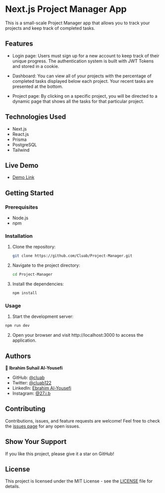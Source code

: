 # Next.js Project Manager App

This is a small-scale Project Manager app that allows you to track your projects and keep track of completed tasks.

## Features

- Login page: Users must sign up for a new account to keep track of their unique progress. The authentication system is built with JWT Tokens and stored in a cookie.

- Dashboard: You can view all of your projects with the percentage of completed tasks displayed below each project. Your recent tasks are presented at the bottom.

- Project page: By clicking on a specific project, you will be directed to a dynamic page that shows all the tasks for that particular project.

## Technologies Used

- Next.js
- React.js
- Prisma
- PostgreSQL
- Tailwind

## Live Demo

- [Demo Link](https://project-manager-mezn.vercel.app/home)

## Getting Started

### Prerequisites

- Node.js
- npm

### Installation

1. Clone the repository:

   ```bash
   git clone https://github.com/Cluab/Project-Manager.git
   ```

2. Navigate to the project directory:

   ```bash
   cd Project-Manager
   ```

3. Install the dependencies:

    ```bash
    npm install
    ```

### Usage

1. Start the development server:

  ```bash
  npm run dev
  ```

2. Open your browser and visit http://localhost:3000 to access the application.

## Authors

👤 **Ibrahim Suhail Al-Yousefi**

- GitHub: [@cluab](https://github.com/Cluab)
- Twitter: [@cluab122](https://twitter.com/cluab122)
- LinkedIn: [Ebrahim Al-Yousefi](https://www.linkedin.com/in/ebrahim-alyousefi/)
- Instagram: [@27.i.b](https://www.instagram.com/27.i.b/)

## Contributing

Contributions, issues, and feature requests are welcome! Feel free to check the [issues page](https://github.com/Cluab/Project-Manager/issues) for any open issues.

## Show Your Support

If you like this project, please give it a star on GitHub!

## License

This project is licensed under the MIT License - see the [LICENSE](./LICENSE) file for details.
